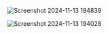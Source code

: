 ![Screenshot 2024-11-13 194839](https://github.com/user-attachments/assets/44ef949c-48b5-4715-bb57-778be1ffec39)

![Screenshot 2024-11-13 194028](https://github.com/user-attachments/assets/8a26dff0-84cc-4e81-bfe1-a6951e8ed601)
